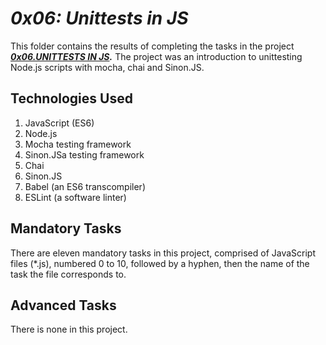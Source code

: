 # ___0x06: Unittests in JS___
This folder contains the results of completing the tasks in the project ___[0x06.UNITTESTS IN JS](https://intranet.alxswe.com/projects/1243).___ The project was an introduction to unittesting Node.js scripts with mocha, chai and Sinon.JS.

## Technologies Used
1. JavaScript (ES6)
2. Node.js
3. Mocha testing framework
3. Sinon.JSa testing framework
4. Chai
4. Sinon.JS
5. Babel (an ES6 transcompiler) 
6. ESLint (a software linter)

## Mandatory Tasks
There are eleven mandatory tasks in this project, comprised of JavaScript files (*.js), numbered 0 to 10, followed by a hyphen, then the name of the task the file corresponds to.

## Advanced Tasks
There is none in this project.
